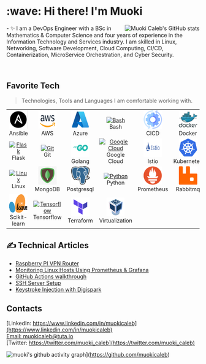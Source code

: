 <h1 align="left">:wave: Hi there! I'm Muoki</h1>

<a href="#gitstats">
  <img src="https://github-readme-stats.vercel.app/api?username=muokicaleb&theme=nord&count_private=true&show_icons=true" alt="Muoki Caleb's GitHub stats" align="right" />
</a>
<p align="left">
- ✨ I am a DevOps Engineer with a BSc in Mathematics & Computer Science and four years of experience in the Information Technology and Services industry. I am skilled in Linux, Networking, Software Development, Cloud Computing, CI/CD, Containerization, MicroService Orchestration, and Cyber Security.<br>

</p>
  <br>

<h2 align="left" id="muoki-tech">Favorite Tech</h2>

> Technologies, Tools and Languages I am comfortable working with.

<table align="center">
  <tr>
    <td align="center" width="144">
      <a href="#muoki-tech">
        <img src="https://raw.githubusercontent.com/muokicaleb/icons/main/ansible.png" width="48" height="48" alt="ansible" />
      </a>
      <br>Ansible
    </td>
    <td align="center" width="144">
      <a href="#muoki-tech">
        <img src="https://raw.githubusercontent.com/muokicaleb/icons/main/aws.png" width="48" height="48" alt="Aws" />
      </a>
      <br>AWS
    </td>
    <td align="center" width="144">
      <a href="#muoki-tech">
        <img src="https://raw.githubusercontent.com/muokicaleb/icons/main/azure.jpeg" width="48" height="48" alt="Azure" />
      </a>
      <br>Azure
    </td>
    <td align="center" width="144">
      <a href="#muoki-tech">
        <img src="https://bashlogo.com/img/symbol/png/full_colored_dark.png" width="48" height="48" alt="Bash" />
      </a>
      <br>Bash
    </td>
    <td align="center" width="144">
      <a href="#muoki-tech">
        <img src="https://raw.githubusercontent.com/muokicaleb/icons/main/cicd.png" width="48" height="48" alt="cicd" />
      </a>
      <br>CICD
    </td>
    <td align="center" width="144">
      <a href="#muoki-tech">
        <img src="https://raw.githubusercontent.com/muokicaleb/icons/main/docker.png" width="48" height="48" alt="Docker" />
      </a>
      <br>Docker
    </td>
    </tr>
    <tr>
    <td align="center" width="144">
      <a href="#muoki-tech">
        <img src="https://iconape.com/wp-content/png_logo_vector/cib-flask.png" width="48" height="48" alt="Flask" />
      </a>
      <br>Flask
    </td>
    <td align="center" width="144">
      <a href="#muoki-tech" >
        <img src="https://upload.wikimedia.org/wikipedia/commons/thumb/3/3f/Git_icon.svg/1200px-Git_icon.svg.png" width="48" height="48" alt="Git" />
      </a>
      <br>Git
    </td>
    <td align="center" width="144">
      <a href="#muoki-tech" >
        <img src="https://raw.githubusercontent.com/muokicaleb/icons/main/Go.png" width="48" height="48" alt="Golang" />
      </a>
      <br>Golang
    </td>
    <td align="center" width="144"> 
      <a href="#muoki-tech" >
        <img src="https://brandeps.com/logo-download/G/Google-Cloud-logo-vector-01.svg" width="48" height="48" alt="Google Cloud" />
      </a>
      <br>Google Cloud
    </td>
    <td align="center" width="144"> 
      <a href="#muoki-tech" >
        <img src="https://raw.githubusercontent.com/muokicaleb/icons/main/istio.png" width="48" height="48" alt="Google Cloud" />
      </a>
      <br>Istio
    </td>
    <td align="center" width="144">
      <a href="#muoki-tech" >
        <img src="https://raw.githubusercontent.com/muokicaleb/icons/main/kubernetes.png" width="48" height="48" alt="k8s" />
      </a>
      <br>Kubernetes
    </td>
    </tr>
    <tr>
    <td align="center" width="144">
      <a href="#muoki-tech" >
        <img src="https://camo.githubusercontent.com/d7574156c7a1844d3c2907bae0e76254cca759290c08e08a6ef2bd7543c8c0ca/68747470733a2f2f692e6962622e636f2f737331374b47302f63376238313133323437666563643833626439623565643562643366333464352d72656d6f766562672d707265766965772e706e67" width="48" height="48" alt="Linux" />
      </a>
      <br>Linux
    </td>
    <td align="center" width="144"> 
      <a href="#muoki-tech" >
        <img src="https://raw.githubusercontent.com/muokicaleb/icons/main/mongo.png" width="48" height="48" alt="Mongo DB" />
      </a>
      <br>MongoDB
    </td>
    <td align="center" width="144">
      <a href="#muoki-tech">
        <img src="https://raw.githubusercontent.com/muokicaleb/icons/main/postgresql.png" width="48" height="48" alt="Postgresql" />
      </a>
      <br>Postgresql
    </td>
    <td align="center" width="144">
      <a href="#muoki-tech">
        <img src="https://upload.wikimedia.org/wikipedia/commons/thumb/c/c3/Python-logo-notext.svg/1200px-Python-logo-notext.svg.png" width="48" height="48" alt="Python" />
      </a>
      <br>Python
    </td>
    <td align="center" width="144">
      <a href="#muoki-tech">
        <img src="https://raw.githubusercontent.com/muokicaleb/icons/main/prometheus.png" width="48" height="48" alt="prometheus" />
      </a>
      <br>Prometheus
    </td>
    <td align="center" width="144">
      <a href="#muoki-tech">
        <img src="https://raw.githubusercontent.com/muokicaleb/icons/main/rabbitmq.png" width="48" height="48" alt="rabbitmq" />
      </a>
      <br>Rabbitmq
    </td>
    </tr>
    <tr>
    <td align="center" width="144">
      <a href="#muoki-tech">
        <img src="https://raw.githubusercontent.com/muokicaleb/icons/main/scikitlearn.png" width="48" height="48" alt="scikit-learn" />
      </a>
      <br>Scikit-learn
    </td>
    <td align="center" width="144">
      <a href="#muoki-tech">
        <img src="https://upload.wikimedia.org/wikipedia/commons/thumb/2/2d/Tensorflow_logo.svg/1200px-Tensorflow_logo.svg.png" width="48" height="48" alt="Tensorflow" />
      </a>
      <br>Tensorflow
    </td>
    <td align="center" width="144">
      <a href="#muoki-tech">
        <img src="https://raw.githubusercontent.com/muokicaleb/icons/main/terraform.png" width="48" height="48" alt="Virtualization" />
      </a>
      <br>Terraform
    </td>
    <td align="center" width="144">
      <a href="#muoki-tech">
        <img src="https://raw.githubusercontent.com/muokicaleb/icons/main/virtualization.png" width="48" height="48" alt="Virtualization" />
      </a>
      <br>Virtualization
    </td>
    </tr>
    
</table>

## ✍️ Technical Articles

- [Raspberry PI VPN Router](https://bit.ly/32A67Fe)
- [Monitoring Linux Hosts Using Prometheus & Grafana](https://bit.ly/3sBZ9bH)
- [GitHub Actions walkthrough](https://bit.ly/3yqHgzf)
- [SSH Server Setup](https://bit.ly/3fCGdn1)
- [Keystroke Injection with Digispark](https://bit.ly/39kJtRl)

## Contacts

[LinkedIn: https://www.linkedin.com/in/muokicaleb](https://www.linkedin.com/in/muokicaleb) <br>
[Email: muokicaleb@tuta.io](muokicaleb@tuta.io)<br>
[Twitter: https://twitter.com/muoki_caleb](https://twitter.com/muoki_caleb) <br>

![muoki's github activity graph](https://activity-graph.herokuapp.com/graph?username=muokicaleb&theme=react-dark)](https://github.com/muokicaleb)
